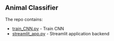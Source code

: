 **Animal Classifier**
----
The repo contains:
- [train_CNN.py](https://github.com/movesen/animal-classification/blob/main/train_CNN.py) - Train CNN
- [streamlit_app.py](https://github.com/movesen/animal-classification/blob/main/streamlit_app.py) - Streamlit application backend
